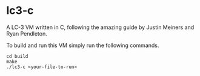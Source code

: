 # lc3-c

A LC-3 VM written in C, following the amazing guide by Justin Meiners and Ryan Pendleton.

To build and run this VM simply run the following commands.

```
cd build
make
./lc3-c <your-file-to-run>
```
